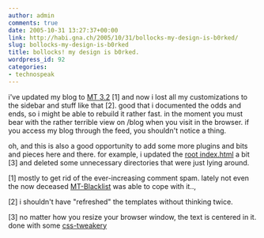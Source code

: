 ```yaml
---
author: admin
comments: true
date: 2005-10-31 13:27:37+00:00
link: http://habi.gna.ch/2005/10/31/bollocks-my-design-is-b0rked/
slug: bollocks-my-design-is-b0rked
title: bollocks! my design is b0rked.
wordpress_id: 92
categories:
- technospeak
---
```



i've updated my blog to [MT 3.2](http://www.sixapart.com/movabletype/) [1] and now i lost all my customizations to the sidebar and stuff like that [2]. good that i documented the odds and ends, so i might be able to rebuild it rather fast. in the moment you must bear with the rather terrible view on /blog when you visit in the browser. if you access my blog through the feed, you shouldn't notice a thing.
  
oh, and this is also a good opportunity to add some more plugins and bits and pieces here and there. for example, i updated the [root index.html](http://habi.gna.ch/) a bit [3] and deleted some unnecessary directories that were just lying around.



[1] mostly to get rid of the ever-increasing comment spam. lately not even the now deceased [MT-Blacklist](http://www.sixapart.com/movabletype/) was able to cope with it..,
  
[2] i shouldn't have "refreshed" the templates without thinking twice.
  
[3] no matter how you resize your browser window, the text is centered in it. done with some [css-tweakery](http://www.infinitypages.com/research/cssverticalcentereddiv.htm)

